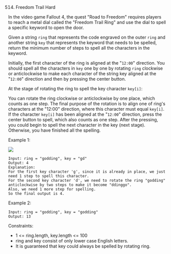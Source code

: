 514. Freedom Trail
Hard

In the video game Fallout 4, the quest "Road to Freedom" requires players to reach a metal dial called the "Freedom Trail Ring" and use the dial to spell a specific keyword to open the door.

Given a string `ring` that represents the code engraved on the outer `ring` and another string `key` that represents the keyword that needs to be spelled, return the minimum number of steps to spell all the characters in the keyword.

Initially, the first character of the ring is aligned at the "`12:00`" direction. You should spell all the characters in `key` one by one by rotating `ring` clockwise or anticlockwise to make each character of the string key aligned at the "`12:00`" direction and then by pressing the center button.

At the stage of rotating the ring to spell the key character `key[i]`:

You can rotate the ring clockwise or anticlockwise by one place, which counts as one step. The final purpose of the rotation is to align one of ring's characters at the "12:00" direction, where this character must equal `key[i]`.
If the character `key[i]` has been aligned at the "`12:00`" direction, press the center button to spell, which also counts as one step. After the pressing, you could begin to spell the next character in the key (next stage). Otherwise, you have finished all the spelling.
 

Example 1:

![](https://assets.leetcode.com/uploads/2018/10/22/ring.jpg)

```
Input: ring = "godding", key = "gd"
Output: 4
Explanation:
For the first key character 'g', since it is already in place, we just need 1 step to spell this character. 
For the second key character 'd', we need to rotate the ring "godding" anticlockwise by two steps to make it become "ddinggo".
Also, we need 1 more step for spelling.
So the final output is 4.
```

Example 2:

```
Input: ring = "godding", key = "godding"
Output: 13
```

Constraints:

- 1 <= ring.length, key.length <= 100
- ring and key consist of only lower case English letters.
- It is guaranteed that key could always be spelled by rotating ring.